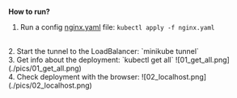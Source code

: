 **How to run?**


1. Run a config [nginx.yaml](nginx.yaml) file:
`kubectl apply -f nginx.yaml`
<br>
2. Start the tunnel to the LoadBalancer:
`minikube tunnel`
<br>
3. Get info about the deployment:
`kubectl get all`
![01_get_all.png](./pics/01_get_all.png)
<br>
4. Check deployment with the browser:
![02_localhost.png](./pics/02_localhost.png)


